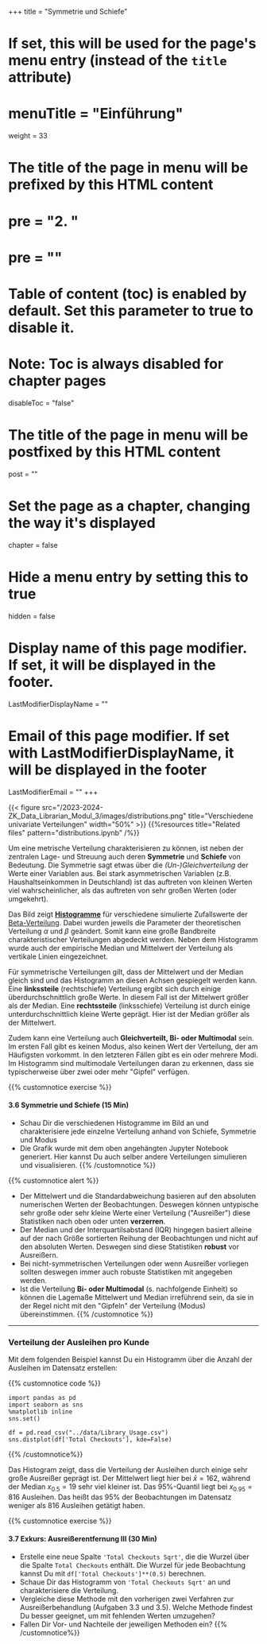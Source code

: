 +++
title = "Symmetrie und Schiefe"
# If set, this will be used for the page's menu entry (instead of the `title` attribute)
# menuTitle = "Einführung"
weight = 33
# The title of the page in menu will be prefixed by this HTML content
# pre = "<b>2. </b>"
# pre = "<i class='fab fa-github'></i>"
# Table of content (toc) is enabled by default. Set this parameter to true to disable it.
# Note: Toc is always disabled for chapter pages
disableToc = "false"

# The title of the page in menu will be postfixed by this HTML content
post = ""
# Set the page as a chapter, changing the way it's displayed
chapter = false
# Hide a menu entry by setting this to true
hidden = false
# Display name of this page modifier. If set, it will be displayed in the footer.
LastModifierDisplayName = ""
# Email of this page modifier. If set with LastModifierDisplayName, it will be displayed in the footer
LastModifierEmail = ""
+++

{{< figure src="/2023-2024-ZK_Data_Librarian_Modul_3/images/distributions.png" title="Verschiedene univariate  Verteilungen" width="50%" >}}
{{%resources title="Related files"
pattern="distributions.ipynb" /%}}

Um eine metrische Verteilung charakterisieren zu können, ist neben der zentralen Lage- und Streuung auch deren **Symmetrie** und **Schiefe** von Bedeutung. Die Symmetrie sagt etwas über die *(Un-)Gleichverteilung* der Werte einer Variablen aus. Bei stark asymmetrischen Variablen (z.B. Haushaltseinkommen in Deutschland) ist das auftreten von kleinen Werten viel wahrscheinlicher, als das auftreten von sehr großen Werten (oder umgekehrt).

Das Bild zeigt [**Histogramme**](https://de.wikipedia.org/wiki/Histogramm) für verschiedene simulierte Zufallswerte der [Beta-Verteilung](https://de.wikipedia.org/wiki/Beta-Verteilung). Dabei wurden jeweils die Parameter der theoretischen Verteilung $\alpha$ und $\beta$ geändert. Somit kann eine große Bandbreite charakteristischer Verteilungen abgedeckt werden. Neben dem Histogramm wurde auch der empirische Median und Mittelwert der Verteilung als vertikale Linien eingezeichnet.

Für symmetrische Verteilungen gilt, dass der Mittelwert und der Median gleich sind und das Histogramm an diesen Achsen gespiegelt werden kann. Eine **linkssteile** (rechtschiefe) Verteilung ergibt sich durch einige überdurchschnittlich große Werte. In diesem Fall ist der Mittelwert größer als der Median. Eine **rechtssteile** (linksschiefe) Verteilung ist durch einige unterdurchschnittlich kleine Werte geprägt. Hier ist der Median größer als der Mittelwert.

Zudem kann eine Verteilung auch **Gleichverteilt, Bi- oder Multimodal** sein. Im ersten Fall gibt es keinen Modus, also keinen Wert der Verteilung, der am Häufigsten vorkommt. In den letzteren Fällen gibt es ein oder mehrere Modi. Im Histogramm sind multimodale Verteilungen daran zu erkennen, dass sie typischerweise über zwei oder mehr "Gipfel" verfügen.


{{% customnotice exercise %}}

#### 3.6 Symmetrie und Schiefe (15 Min)
- Schau Dir die verschiedenen Histogramme im Bild an und charakterisiere jede einzelne Verteilung anhand von Schiefe, Symmetrie und Modus
- Die Grafik wurde mit dem oben angehängten Jupyter Notebook generiert. Hier kannst Du auch selber andere Verteilungen simulieren und visualisieren.
{{% /customnotice %}}

{{% customnotice alert %}}
- Der Mittelwert und die Standardabweichung basieren auf den absoluten numerischen Werten der Beobachtungen. Deswegen können untypische sehr große oder sehr kleine Werte einer Verteilung ("Ausreißer") diese Statistiken nach oben oder unten **verzerren**.
- Der Median und der Interquartilsabstand (IQR) hingegen basiert alleine auf der nach Größe sortierten Reihung der Beobachtungen und nicht auf den absoluten Werten. Deswegen sind diese Statistiken **robust** vor Ausreißern.
- Bei nicht-symmetrischen Verteilungen oder wenn Ausreißer vorliegen sollten deswegen immer auch robuste Statistiken mit angegeben werden.
- Ist die Verteilung **Bi- oder Multimodal** (s. nachfolgende Einheit) so können die Lagemaße Mittelwert und Median irreführend sein, da sie in der Regel nicht mit den "Gipfeln" der Verteilung (Modus) übereinstimmen.
{{% /customnotice %}}

---

### Verteilung der Ausleihen pro Kunde

Mit dem folgenden Beispiel kannst Du ein Histogramm über die Anzahl der Ausleihen im Datensatz erstellen:

{{% customnotice code %}}
```
import pandas as pd
import seaborn as sns
%matplotlib inline
sns.set()

df = pd.read_csv("../data/Library_Usage.csv")
sns.distplot(df['Total Checkouts'], kde=False)
```
{{% /customnotice%}}

Das Histogram zeigt, dass die Verteilung der Ausleihen durch einige sehr große Ausreißer geprägt ist. Der Mittelwert liegt hier bei $\bar{x} = 162$, während der Median $x_{0.5} = 19$ sehr viel kleiner ist. Das 95%-Quantil liegt bei $x_{0.95} = 816$ Ausleihen. Das heißt das 95% der Beobachtungen im Datensatz weniger als 816 Ausleihen getätigt haben.

{{% customnotice exercise %}}

#### 3.7 Exkurs: Ausreißerentfernung III (30 Min)

- Erstelle eine neue Spalte `'Total Checkouts Sqrt'`, die die Wurzel über die Spalte `Total Checkouts` enthält. Die Wurzel für jede Beobachtung kannst Du mit `df['Total Checkouts']**(0.5)` berechnen.
- Schaue Dir das Histogramm von `'Total Checkouts Sqrt'` an und charakterisiere die Verteilung.
- Vergleiche diese Methode mit den vorherigen zwei Verfahren zur Ausreißerbehandlung (Aufgaben 3.3 und 3.5). Welche Methode findest Du besser geeignet, um mit fehlenden Werten umzugehen? 
- Fallen Dir Vor- und Nachteile der jeweiligen Methoden ein?
{{% /customnotice%}}

